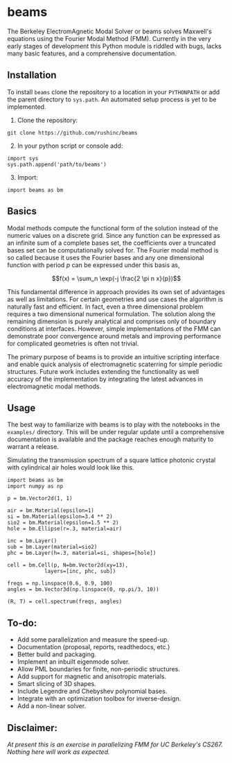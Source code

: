 # beams
The Berkeley ElectromAgnetic Modal Solver or beams solves Maxwell's equations using the Fourier Modal Method (FMM). Currently in the very early stages of development this Python module is riddled with bugs, lacks many basic features, and a comprehensive documentation.

## Installation
To install `beams` clone the repository to a location in your `PYTHONPATH` or add the parent directory to `sys.path`. An automated setup process is yet to be implemented.
1. Clone the repository: 
```
git clone https://github.com/rushinc/beams
```
2. In your python script or console add: 
```
import sys
sys.path.append('path/to/beams')
```
3. Import:
```
import beams as bm
```

## Basics
Modal methods compute the functional form of the solution instead of the numeric values on a discrete grid. Since any function can be expressed as an infinite sum of a complete bases set, the coefficients over a truncated bases set can be computationally solved for. The Fourier modal method is so called because it uses the Fourier bases and any one dimensional function with period $`p`$ can be expressed under this basis as,
```math
f(x) = \sum_n \exp(-j \frac{2 \pi n x}{p})
```
This fundamental difference in approach provides its own set of advantages as well as limitations. For certain geometries and use cases the algorithm is naturally fast and efficient. In fact, even a three dimensional problem requires a two dimensional numerical formulation. The solution along the remaining dimension is purely analytical and comprises only of boundary conditions at interfaces. However, simple implementations of the FMM can demonstrate poor convergence around metals and improving performance for complicated geometries is often not trivial.

The primary purpose of beams is to provide an intuitive scripting interface and enable quick analysis of electromagnetic scaterring for simple periodic structures. Future work includes extending the functionality as well accuracy of the implementation by integrating the latest advances in electromagnetic modal methods.

## Usage
The best way to familiarize with beams is to play with the notebooks in the `examples/` directory. This will be under regular update until a comprehensive documentation is available and the package reaches enough maturity to warrant a release. 

Simulating the transmission spectrum of a square lattice photonic crystal with cylindrical air holes would look like this.
```
import beams as bm
import numpy as np

p = bm.Vector2d(1, 1)

air = bm.Material(epsilon=1)
si = bm.Material(epsilon=3.4 ** 2)
sio2 = bm.Material(epsilon=1.5 ** 2)
hole = bm.Ellipse(r=.3, material=air)

inc = bm.Layer()
sub = bm.Layer(material=sio2)
phc = bm.Layer(h=.3, material=si, shapes=[hole])

cell = bm.Cell(p, N=bm.Vector2d(xy=13),
            layers=[inc, phc, sub])

freqs = np.linspace(0.6, 0.9, 100)
angles = bm.Vector3d(np.linspace(0, np.pi/3, 10))

(R, T) = cell.spectrum(freqs, angles)
```

## To-do:
- Add some parallelization and measure the speed-up.
- Documentation (proposal, reports, readthedocs, etc.)
- Better build and packaging.
- Implement an inbuilt eigenmode solver.
- Allow PML boundaries for finite, non-periodic structures.
- Add support for magnetic and anisotropic materials.
- Smart slicing of 3D shapes.
- Include Legendre and Chebyshev polynomial bases.
- Integrate with an optimization toolbox for inverse-design.
- Add a non-linear solver.

## Disclaimer:
*At present this is an exercise in parallelizing FMM for UC Berkeley's CS267. Nothing here will work as expected.*
